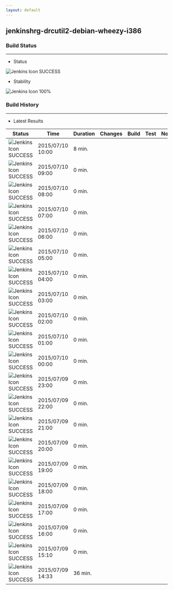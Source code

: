 ```yaml
---
layout: default
---
```

## jenkinshrg-drcutil2-debian-wheezy-i386
### Build Status
___
* Status
  
![Jenkins Icon](http://jenkinshrg.github.io/images/48x48/blue.png)
SUCCESS
  
* Stability
  
![Jenkins Icon](http://jenkinshrg.github.io/images/48x48/health-80plus.png)
100%
  
### Build History
___
* Latest Results
  
|Status|Time|Duration|Changes|Build|Test|Note|
|---|---|---|---|---|---|---|
|![Jenkins Icon](http://jenkinshrg.github.io/images/24x24/blue.png)SUCCESS|2015/07/10 10:00|8 min.|||| |
|![Jenkins Icon](http://jenkinshrg.github.io/images/24x24/blue.png)SUCCESS|2015/07/10 09:00|0 min.|||| |
|![Jenkins Icon](http://jenkinshrg.github.io/images/24x24/blue.png)SUCCESS|2015/07/10 08:00|0 min.|||| |
|![Jenkins Icon](http://jenkinshrg.github.io/images/24x24/blue.png)SUCCESS|2015/07/10 07:00|0 min.|||| |
|![Jenkins Icon](http://jenkinshrg.github.io/images/24x24/blue.png)SUCCESS|2015/07/10 06:00|0 min.|||| |
|![Jenkins Icon](http://jenkinshrg.github.io/images/24x24/blue.png)SUCCESS|2015/07/10 05:00|0 min.|||| |
|![Jenkins Icon](http://jenkinshrg.github.io/images/24x24/blue.png)SUCCESS|2015/07/10 04:00|0 min.|||| |
|![Jenkins Icon](http://jenkinshrg.github.io/images/24x24/blue.png)SUCCESS|2015/07/10 03:00|0 min.|||| |
|![Jenkins Icon](http://jenkinshrg.github.io/images/24x24/blue.png)SUCCESS|2015/07/10 02:00|0 min.|||| |
|![Jenkins Icon](http://jenkinshrg.github.io/images/24x24/blue.png)SUCCESS|2015/07/10 01:00|0 min.|||| |
|![Jenkins Icon](http://jenkinshrg.github.io/images/24x24/blue.png)SUCCESS|2015/07/10 00:00|0 min.|||| |
|![Jenkins Icon](http://jenkinshrg.github.io/images/24x24/blue.png)SUCCESS|2015/07/09 23:00|0 min.|||| |
|![Jenkins Icon](http://jenkinshrg.github.io/images/24x24/blue.png)SUCCESS|2015/07/09 22:00|0 min.|||| |
|![Jenkins Icon](http://jenkinshrg.github.io/images/24x24/blue.png)SUCCESS|2015/07/09 21:00|0 min.|||| |
|![Jenkins Icon](http://jenkinshrg.github.io/images/24x24/blue.png)SUCCESS|2015/07/09 20:00|0 min.|||| |
|![Jenkins Icon](http://jenkinshrg.github.io/images/24x24/blue.png)SUCCESS|2015/07/09 19:00|0 min.|||| |
|![Jenkins Icon](http://jenkinshrg.github.io/images/24x24/blue.png)SUCCESS|2015/07/09 18:00|0 min.|||| |
|![Jenkins Icon](http://jenkinshrg.github.io/images/24x24/blue.png)SUCCESS|2015/07/09 17:00|0 min.|||| |
|![Jenkins Icon](http://jenkinshrg.github.io/images/24x24/blue.png)SUCCESS|2015/07/09 16:00|0 min.|||| |
|![Jenkins Icon](http://jenkinshrg.github.io/images/24x24/blue.png)SUCCESS|2015/07/09 15:10|0 min.|||| |
|![Jenkins Icon](http://jenkinshrg.github.io/images/24x24/blue.png)SUCCESS|2015/07/09 14:33|36 min.|||| |
